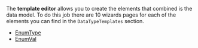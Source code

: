 The **template editor** allows you to create the elements that combined is the data model. To do this job there are 10 wizards pages for each of the elements you can find in the `DataTypeTemplates` section.

- [EnumType](https://github.com/openscd/open-scd/wiki/Enumeration-EnumType)
- [EnumVal](https://github.com/openscd/open-scd/wiki/Enumeration-EnumVal)
